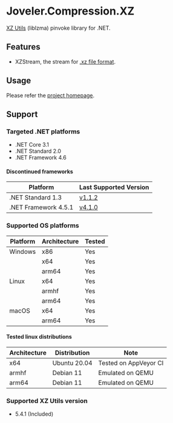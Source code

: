 # Joveler.Compression.XZ

[XZ Utils](https://tukaani.org/xz/) (liblzma) pinvoke library for .NET.

## Features

- XZStream, the stream for [.xz file format](https://tukaani.org/xz/xz-file-format.txt).

## Usage

Please refer the [project homepage](https://github.com/ied206/Joveler.Compression/blob/master/Joveler.Compression.XZ/USAGE.md).

## Support

### Targeted .NET platforms

- .NET Core 3.1
- .NET Standard 2.0
- .NET Framework 4.6

#### Discontinued frameworks

| Platform | Last Supported Version |
|----------|------------------------|
| .NET Standard 1.3 | [v1.1.2](https://www.nuget.org/packages/Joveler.Compression.XZ/1.1.2) |
| .NET Framework 4.5.1 | [v4.1.0](https://www.nuget.org/packages/Joveler.Compression.XZ/4.1.0) |

### Supported OS platforms

| Platform | Architecture | Tested |
|----------|--------------|--------|
| Windows  | x86          | Yes    |
|          | x64          | Yes    |
|          | arm64        | Yes    |
| Linux    | x64          | Yes    |
|          | armhf        | Yes    |
|          | arm64        | Yes    |
| macOS    | x64          | Yes    |
|          | arm64        | Yes    |

#### Tested linux distributions

| Architecture  | Distribution | Note |
|---------------|--------------|------|
| x64           | Ubuntu 20.04 | Tested on AppVeyor CI |
| armhf         | Debian 11    | Emulated on QEMU      |
| arm64         | Debian 11    | Emulated on QEMU      |

### Supported XZ Utils version

- 5.4.1 (Included)

